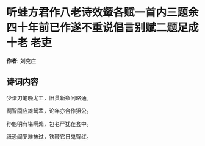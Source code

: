 # 听蛙方君作八老诗效颦各赋一首内三题余四十年前已作遂不重说倡言别赋二题足成十老 老吏

**作者**: 刘克庄

## 诗词内容

少谙刀笔晚尤工，旧贯新条问略通。

鬭智固应雄鹜辈，论年亦合作狙公。

孙魁明有堪瞒处，包老严犹在套中。

祇恐阎罗难抹过，铁鞭它日鬼臀红。


